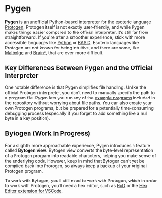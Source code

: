 # Pygen

**Pygen** is an unofficial Python-based interpreter for the esoteric language [Protogen](https://esolangs.org/wiki/Protogen). Protogen itself is not exactly user-friendly, and while Pygen makes things easier compared to the official interpreter, it’s still far from straightforward. If you're after a smoother experience, stick with more accessible languages like [Python](https://www.python.org/) or [BASIC](http://www.quitebasic.com/). Esoteric languages like Protogen are not known for being intuitive, and there are some, like [Malbolge](https://esolangs.org/wiki/Malbolge) and [BrainF](https://esolangs.org/wiki/BrainF), that are even more difficult.

## Key Differences Between Pygen and the Official Interpreter

One notable difference is that Pygen simplifies file handling. Unlike the official Protogen interpreter, you don’t need to manually specify the path to a program file. Pygen lets you run any of the [example programs](https://github.com/UniqueName12345/Pygen/tree/main/examples) included in the repository without worrying about file paths. You can also create your own Protogen programs, but be prepared for a potentially time-consuming debugging process (especially if you forget to add something like a null byte in a key position).

## Bytogen (Work in Progress)

For a slightly more approachable experience, Pygen introduces a feature called **Bytogen view**. Bytogen view converts the byte-level representation of a Protogen program into readable characters, helping you make sense of the underlying code. However, keep in mind that Bytogen can't yet be compiled back into Protogen, so always keep a backup of your original Protogen program.

To work with Bytogen, you'll still need to work with Protogen, which in order to work with Protogen, you'll need a hex editor, such as [HxD](https://mh-nexus.de/en/hxd/) or the [Hex Editor extension for VSCode](https://marketplace.visualstudio.com/items?itemName=ms-vscode.hexeditor).
